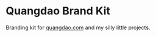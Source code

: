 # Quangdao Brand Kit

Branding kit for [quangdao.com](https://www.quangdao.com/) and my silly little projects.